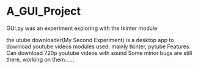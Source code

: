 # A_GUI_Project
GUI.py was an experiment exploring with the tkinter module

the utube downloader(My Second Experiment) is a desktop app to download youtube videos
modules used: mainly tkinter, pytube
Features: Can download 720p youtube videos with sound
Some minor bugs are still there, working on them......
